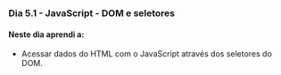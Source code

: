 ### Dia 5.1 - JavaScript - DOM e seletores

#### Neste dia aprendi a:

- Acessar dados do HTML com o JavaScript através dos seletores do DOM.